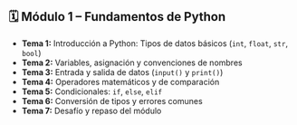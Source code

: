 ## 🗓️ Módulo 1 – Fundamentos de Python

* **Tema 1:** Introducción a Python: Tipos de datos básicos (`int`, `float`, `str`, `bool`)
* **Tema 2:** Variables, asignación y convenciones de nombres
* **Tema 3:** Entrada y salida de datos (`input()` y `print()`)
* **Tema 4:** Operadores matemáticos y de comparación
* **Tema 5:** Condicionales: `if`, `else`, `elif`
* **Tema 6:** Conversión de tipos y errores comunes
* **Tema 7:** Desafío y repaso del módulo
